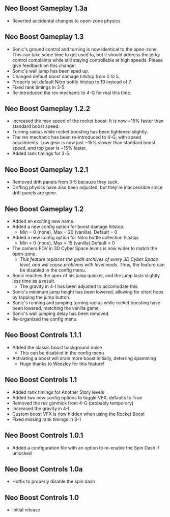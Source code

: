 ## Neo Boost Gameplay 1.3a
- Reverted accidental changes to open-zone physics

## Neo Boost Gameplay 1.3
- Sonic's ground control and turning is now identical to the open-zone. This can take some time to get used to, but it should address the jerky control complaints while still staying controllable at high speeds. Please give feedback on this change!
- Sonic's wall jump has been sped up.
- Changed default boost damage hitstop from 0 to 5.
- Properly set default Nitro bottle hitstop to 10 instead of 7.
- Fixed rank timings in 3-5.
- Re-introduced the rev mechanic to 4-G for real this time.

## Neo Boost Gameplay 1.2.2
- Increased the max speed of the rocket boost. It is now ~15% faster than standard boost speed.
- Turning radius while rocket boosting has been tightened slightly.
- The rev mechanic has been re-introduced to 4-G, with speed adjustments. Low gear is now just ~15% slower than standard boost speed, and top gear is ~15% faster.
- Added rank timings for 3-5.

## Neo Boost Gameplay 1.2.1
- Removed drift panels from 3-5 because they suck.
- Drifting physics have also been adjusted, but they're inaccessible since drift panels are gone.

## Neo Boost Gameplay 1.2
- Added an exciting new name.
- Added a new config option for boost damage hitstop.
	- Min = 0 (none), Max = 20 (vanilla), Default = 0
- Added a new config option for Nitro bottle collection hitstop.
	- Min = 0 (none), Max = 15 (vanilla) Default = 0
- The camera FOV in 3D Cyber Space levels is now wider to match the open-zone.
	- *This feature replaces the gedit archives of every 3D Cyber Space level, and will cause problems with level mods.* Thus, the feature can be disabled in the config menu.
- Sonic reaches the apex of his jump quicker, and the jump lasts slightly less time as a result.
	- The gravity in 4-I has been adjusted to accomodate this.
- Sonic's minimum jump height has been lowered, allowing for short hops by tapping the jump button.
- Sonic's running and jumping turning radius while rocket boosting have been lowered, matching the vanilla game.
- Sonic's wall jumping delay has been removed.
- Re-organized the config menu.

## Neo Boost Controls 1.1.1
- Added the classic boost background noise
	- This can be disabled in the config menu
- Activating a boost will drain more boost initially, deterring spamming
	- Huge thanks to Weezley for this feature!
 
## Neo Boost Controls 1.1
- Added rank timings for Another Story levels
- Added two new config options to toggle VFX, defaults to True
- Removed the rev gimmick from 4-G (probably temporary)
- Increased the gravity in 4-I
- Custom boost VFX is now hidden when using the Rocket Boost
- Fixed missing rank timings in 3-1

## Neo Boost Controls 1.0.1
- Added a configuration file with an option to re-enable the Spin Dash if unlocked

## Neo Boost Controls 1.0a
- Hotfix to properly disable the spin dash

## Neo Boost Controls 1.0
- Initial release
